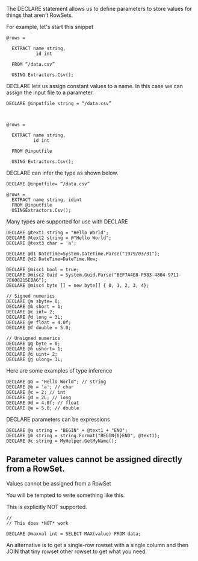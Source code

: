The DECLARE statement allows us to define parameters to store values for things that aren't RowSets.

For example, let's start this snippet

```
@rows = 

  EXTRACT name string, 
           id int

  FROM “/data.csv”

  USING Extractors.Csv();
```

DECLARE lets us assign constant values to a name. In this case we can assign the input file to a parameter.

```
DECLARE @inputfile string = “/data.csv”



@rows = 

  EXTRACT name string, 
          id int

  FROM @inputfile

  USING Extractors.Csv();
```

DECLARE can infer the type as shown below.

```
DECLARE @inputfile= “/data.csv”

@rows =
  EXTRACT name string, idint
  FROM @inputfile
  USINGExtractors.Csv();
```

Many types are supported for use with DECLARE

```
DECLARE @text1 string = "Hello World";
DECLARE @text2 string = @"Hello World";
DECLARE @text3 char = 'a';

DECLARE @d1 DateTime=System.DateTime.Parse("1979/03/31");
DECLARE @d2 DateTime=DateTime.Now;

DECLARE @misc1 bool = true;
DECLARE @misc2 Guid = System.Guid.Parse("BEF7A4E8-F583-4804-9711-7E608215EBA6");
DECLARE @misc4 byte [] = new byte[] { 0, 1, 2, 3, 4};

// Signed numerics
DECLARE @a sbyte= 0;
DECLARE @b short = 1;
DECLARE @c int= 2;
DECLARE @d long = 3L;
DECLARE @e float = 4.0f;
DECLARE @f double = 5.0;

// Unsigned numerics
DECLARE @g byte = 0;
DECLARE @h ushort= 1;
DECLARE @i uint= 2;
DECLARE @j ulong= 3L;
```

Here are some examples of type inference

```
DECLARE @a = "Hello World"; // string
DECLARE @b = 'a'; // char
DECLARE @c = 2; // int
DECLARE @d = 2L; // long
DECLARE @d = 4.0f; // float
DECLARE @e = 5.0; // double
```

DECLARE parameters can be expressions

```
DECLARE @a string = "BEGIN" + @text1 + "END";
DECLARE @b string = string.Format("BEGIN{0}END", @text1);
DECLARE @c string = MyHelper.GetMyName();
```

## Parameter values cannot be assigned directly from a RowSet.

Values cannot be assigned from a RowSet

You will be tempted to write something like this.

This is explicitly NOT supported.

```
//
// This does *NOT* work

DECLARE @maxval int = SELECT MAX(value) FROM data;
```

An alternative is to get a single-row rowset with a single column and then JOIN that tiny rowset other rowset to get what you need.



